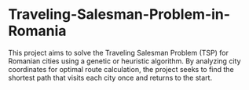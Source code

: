 # Traveling-Salesman-Problem-in-Romania
This project aims to solve the Traveling Salesman Problem (TSP) for Romanian cities using a genetic or heuristic algorithm. By analyzing city coordinates for optimal route calculation, the project seeks to find the shortest path that visits each city once and returns to the start.
